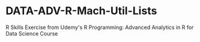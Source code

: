 # DATA-ADV-R-Mach-Util-Lists
R Skills Exercise from Udemy's R Programming: Advanced Analytics in R for Data Science Course
